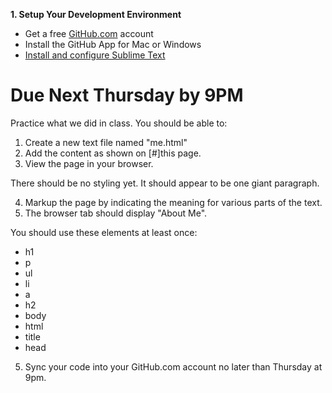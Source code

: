 **1. Setup Your Development Environment**

* Get a free [GitHub.com](https://github.com) account
* Install the GitHub App for Mac or Windows
* [Install and configure Sublime Text](/kiei924-fall2014/workbook/sublime)

# Due Next Thursday by 9PM 

Practice what we did in class.  You should be able to:

1. Create a new text file named "me.html"
2. Add the content as shown on [#]this page.
3. View the page in your browser. 

There should be no styling yet.  It should appear to be one giant paragraph.

4. Markup the page by indicating the meaning for various parts of the text.
5. The browser tab should display "About Me".

You should use these elements at least once:

* h1
* p
* ul
* li
* a
* h2
* body
* html
* title
* head

5. Sync your code into your GitHub.com account no later than Thursday at 9pm.
